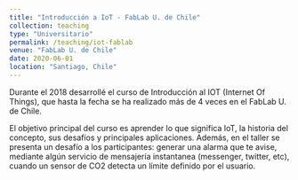 ```yaml
---
title: "Introducción a IoT - FabLab U. de Chile"
collection: teaching
type: "Universitario"
permalink: /teaching/iot-fablab
venue: "FabLab U. de Chile"
date: 2020-06-01
location: "Santiago, Chile"
---
```


Durante el 2018 desarrollé el curso de Introducción al IOT (Internet Of Things), que hasta la fecha se ha realizado más de 4 veces en el FabLab U. de Chile.

 El objetivo principal del curso es aprender lo que significa IoT, la historia del concepto, sus desafíos y principales aplicaciones. Además, en el taller se presenta un desafío a los participantes: generar una alarma que te avise, mediante algún servicio de mensajería instantanea (messenger, twitter, etc), cuando un sensor de CO2 detecta un límite definido por el usuario.
